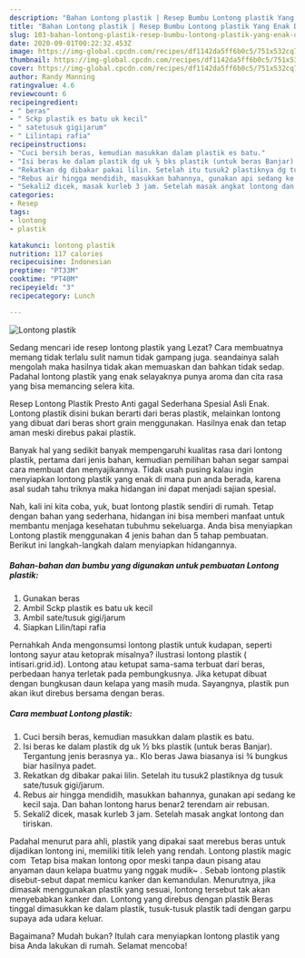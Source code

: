```yaml
---
description: "Bahan Lontong plastik | Resep Bumbu Lontong plastik Yang Enak Dan Mudah"
title: "Bahan Lontong plastik | Resep Bumbu Lontong plastik Yang Enak Dan Mudah"
slug: 103-bahan-lontong-plastik-resep-bumbu-lontong-plastik-yang-enak-dan-mudah
date: 2020-09-01T00:22:32.453Z
image: https://img-global.cpcdn.com/recipes/df1142da5ff6b0c5/751x532cq70/lontong-plastik-foto-resep-utama.jpg
thumbnail: https://img-global.cpcdn.com/recipes/df1142da5ff6b0c5/751x532cq70/lontong-plastik-foto-resep-utama.jpg
cover: https://img-global.cpcdn.com/recipes/df1142da5ff6b0c5/751x532cq70/lontong-plastik-foto-resep-utama.jpg
author: Randy Manning
ratingvalue: 4.6
reviewcount: 6
recipeingredient:
- " beras"
- " Sckp plastik es batu uk kecil"
- " satetusuk gigijarum"
- " Lilintapi rafia"
recipeinstructions:
- "Cuci bersih beras, kemudian masukkan dalam plastik es batu."
- "Isi beras ke dalam plastik dg uk ½ bks plastik (untuk beras Banjar). Tergantung jenis berasnya ya.. Klo beras Jawa biasanya isi ¾ bungkus biar hasilnya padet."
- "Rekatkan dg dibakar pakai lilin. Setelah itu tusuk2 plastiknya dg tusuk sate/tusuk gigi/jarum."
- "Rebus air hingga mendidih, masukkan bahannya, gunakan api sedang ke kecil saja. Dan bahan lontong harus benar2 terendam air rebusan."
- "Sekali2 dicek, masak kurleb 3 jam. Setelah masak angkat lontong dan tiriskan."
categories:
- Resep
tags:
- lontong
- plastik

katakunci: lontong plastik 
nutrition: 117 calories
recipecuisine: Indonesian
preptime: "PT33M"
cooktime: "PT40M"
recipeyield: "3"
recipecategory: Lunch

---
```



![Lontong plastik](https://img-global.cpcdn.com/recipes/df1142da5ff6b0c5/751x532cq70/lontong-plastik-foto-resep-utama.jpg)

Sedang mencari ide resep lontong plastik yang Lezat? Cara membuatnya memang tidak terlalu sulit namun tidak gampang juga. seandainya salah mengolah maka hasilnya tidak akan memuaskan dan bahkan tidak sedap. Padahal lontong plastik yang enak selayaknya punya aroma dan cita rasa yang bisa memancing selera kita.

Resep Lontong Plastik Presto Anti gagal Sederhana Spesial Asli Enak. Lontong plastik disini bukan berarti dari beras plastik, melainkan lontong yang dibuat dari beras short grain menggunakan. Hasilnya enak dan tetap aman meski direbus pakai plastik.

Banyak hal yang sedikit banyak mempengaruhi kualitas rasa dari lontong plastik, pertama dari jenis bahan, kemudian pemilihan bahan segar sampai cara membuat dan menyajikannya. Tidak usah pusing kalau ingin menyiapkan lontong plastik yang enak di mana pun anda berada, karena asal sudah tahu triknya maka hidangan ini dapat menjadi sajian spesial.


Nah, kali ini kita coba, yuk, buat lontong plastik sendiri di rumah. Tetap dengan bahan yang sederhana, hidangan ini bisa memberi manfaat untuk membantu menjaga kesehatan tubuhmu sekeluarga. Anda bisa menyiapkan Lontong plastik menggunakan 4 jenis bahan dan 5 tahap pembuatan. Berikut ini langkah-langkah dalam menyiapkan hidangannya.

<!--inarticleads1-->

##### Bahan-bahan dan bumbu yang digunakan untuk pembuatan Lontong plastik:

1. Gunakan  beras
1. Ambil  Sckp plastik es batu uk kecil
1. Ambil  sate/tusuk gigi/jarum
1. Siapkan  Lilin/tapi rafia


Pernahkah Anda mengonsumsi lontong plastik untuk kudapan, seperti lontong sayur atau ketoprak misalnya? ilustrasi lontong plastik ( intisari.grid.id). Lontong atau ketupat sama-sama terbuat dari beras, perbedaan hanya terletak pada pembungkusnya. Jika ketupat dibuat dengan bungkusan daun kelapa yang masih muda. Sayangnya, plastik pun akan ikut direbus bersama dengan beras. 

<!--inarticleads2-->

##### Cara membuat Lontong plastik:

1. Cuci bersih beras, kemudian masukkan dalam plastik es batu.
1. Isi beras ke dalam plastik dg uk ½ bks plastik (untuk beras Banjar). Tergantung jenis berasnya ya.. Klo beras Jawa biasanya isi ¾ bungkus biar hasilnya padet.
1. Rekatkan dg dibakar pakai lilin. Setelah itu tusuk2 plastiknya dg tusuk sate/tusuk gigi/jarum.
1. Rebus air hingga mendidih, masukkan bahannya, gunakan api sedang ke kecil saja. Dan bahan lontong harus benar2 terendam air rebusan.
1. Sekali2 dicek, masak kurleb 3 jam. Setelah masak angkat lontong dan tiriskan.


Padahal menurut para ahli, plastik yang dipakai saat merebus beras untuk dijadikan lontong ini, memiliki titik leleh yang rendah. Lontong plastik magic com ‍ Tetap bisa makan lontong opor meski tanpa daun pisang atau anyaman daun kelapa buatmu yang nggak mudik~ ‍. Sebab lontong plastik disebut-sebut dapat memicu kanker dan kemandulan. Menurutnya, jika dimasak menggunakan plastik yang sesuai, lontong tersebut tak akan menyebabkan kanker dan. Lontong yang direbus dengan plastik Beras tinggal dimasukkan ke dalam plastik, tusuk-tusuk plastik tadi dengan garpu supaya ada udara keluar. 

Bagaimana? Mudah bukan? Itulah cara menyiapkan lontong plastik yang bisa Anda lakukan di rumah. Selamat mencoba!
